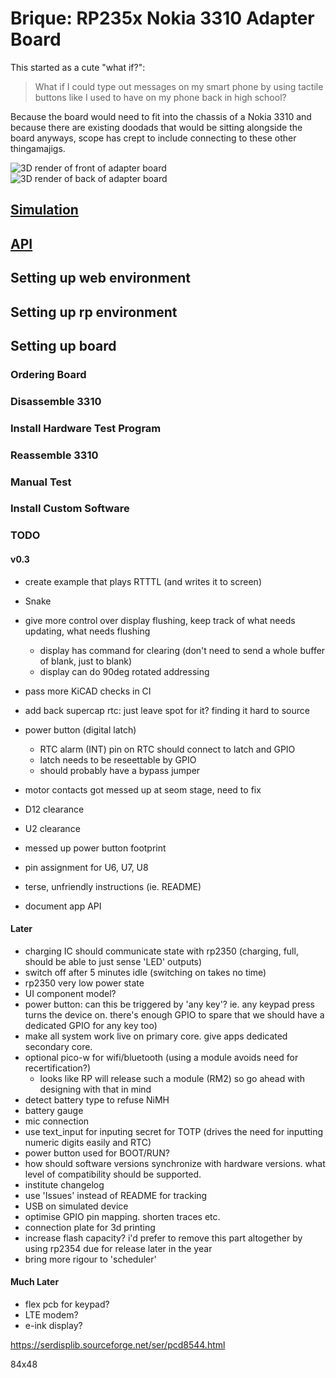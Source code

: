 # Brique: RP235x Nokia 3310 Adapter Board

This started as a cute "what if?":

> What if I could type out messages on my smart phone by using tactile buttons like I used to have on my phone back in high school?

Because the board would need to fit into the chassis of a Nokia 3310 and because there are existing doodads that would be sitting alongside the board anyways, scope has crept to include connecting to these other thingamajigs.

![3D render of front of adapter board](./front.jpg)
![3D render of back of adapter board](./back.jpg)

## [Simulation](https://tommy-gilligan.github.io/brique/simulation)
## [API](https://tommy-gilligan.github.io/brique/doc/shared)

## Setting up web environment

## Setting up rp environment

## Setting up board
### Ordering Board
### Disassemble 3310
### Install Hardware Test Program
### Reassemble 3310
### Manual Test
### Install Custom Software

### TODO
#### v0.3
- create example that plays RTTTL (and writes it to screen)
- Snake
- give more control over display flushing, keep track of what needs updating, what needs flushing
	- display has command for clearing (don't need to send a whole buffer of blank, just to blank)
	- display can do 90deg rotated addressing

- pass more KiCAD checks in CI
- add back supercap rtc: just leave spot for it?  finding it hard to source
- power button (digital latch)
	- RTC alarm (INT) pin on RTC should connect to latch and GPIO
	- latch needs to be reseettable by GPIO
	- should probably have a bypass jumper
- motor contacts got messed up at seom stage, need to fix
- D12 clearance
- U2 clearance
- messed up power button footprint
- pin assignment for U6, U7, U8

- terse, unfriendly instructions (ie. README)
- document app API

#### Later
- charging IC should communicate state with rp2350 (charging, full, should be able to just sense 'LED' outputs)
- switch off after 5 minutes idle (switching on takes no time)
- rp2350 very low power state
- UI component model?
- power button: can this be triggered by 'any key'?  ie. any keypad press turns the device on.  there's enough GPIO to spare that we should have a dedicated GPIO for any key too)
- make all system work live on primary core.  give apps dedicated secondary core.
- optional pico-w for wifi/bluetooth (using a module avoids need for recertification?)
    - looks like RP will release such a module (RM2) so go ahead with designing with that in mind
- detect battery type to refuse NiMH
- battery gauge
- mic connection
- use text_input for inputing secret for TOTP (drives the need for inputting numeric digits easily and RTC)
- power button used for BOOT/RUN?
- how should software versions synchronize with hardware versions. what level of compatibility should be supported.
- institute changelog
- use 'Issues' instead of README for tracking
- USB on simulated device
- optimise GPIO pin mapping.  shorten traces etc.
- connection plate for 3d printing
- increase flash capacity? i'd prefer to remove this part altogether by using rp2354 due for release later in the year
- bring more rigour to 'scheduler'

#### Much Later
- flex pcb for keypad?
- LTE modem?
- e-ink display?

https://serdisplib.sourceforge.net/ser/pcd8544.html

84x48
